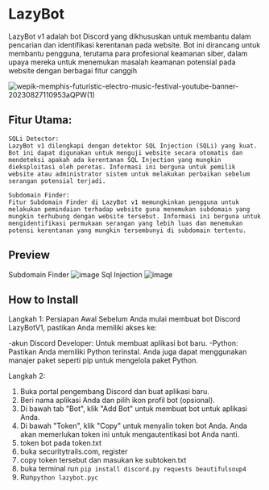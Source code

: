 # LazyBot
LazyBot v1 adalah bot Discord yang dikhususkan untuk membantu dalam pencarian dan identifikasi kerentanan pada website. Bot ini dirancang untuk membantu pengguna, terutama para profesional keamanan siber, dalam upaya mereka untuk menemukan masalah keamanan potensial pada website dengan berbagai fitur canggih

![wepik-memphis-futuristic-electro-music-festival-youtube-banner-20230827110953aQPW(1)](https://github.com/LazyCyberSec/LazyBot/assets/51275510/f87e1220-4c0c-4ccb-9f54-bc24798d835d)

## Fitur Utama:
```
SQLi Detector:
LazyBot v1 dilengkapi dengan detektor SQL Injection (SQLi) yang kuat. Bot ini dapat digunakan untuk menguji website secara otomatis dan mendeteksi apakah ada kerentanan SQL Injection yang mungkin dieksploitasi oleh peretas. Informasi ini berguna untuk pemilik website atau administrator sistem untuk melakukan perbaikan sebelum serangan potensial terjadi.

Subdomain Finder:
Fitur Subdomain Finder di LazyBot v1 memungkinkan pengguna untuk melakukan pemindaian terhadap website guna menemukan subdomain yang mungkin terhubung dengan website tersebut. Informasi ini berguna untuk mengidentifikasi permukaan serangan yang lebih luas dan menemukan potensi kerentanan yang mungkin tersembunyi di subdomain tertentu.
```
## Preview
Subdomain Finder
![image](https://github.com/LazyCyberSec/LazyBot/assets/51275510/c1f38604-6b5d-4572-a544-8757d5930953)
Sql Injection
![image](https://github.com/LazyCyberSec/LazyBot/assets/51275510/6b07452d-48b0-4868-9f34-260cfdef22f0)



## How to Install
Langkah 1: Persiapan Awal
Sebelum Anda mulai membuat bot Discord LazyBotV1, pastikan Anda memiliki akses ke:

-akun Discord Developer: Untuk membuat aplikasi bot baru.
-Python: Pastikan Anda memiliki Python terinstal. Anda juga dapat menggunakan manajer paket seperti pip untuk mengelola paket Python.

Langkah 2:
1. Buka portal pengembang Discord dan buat aplikasi baru.
2. Beri nama aplikasi Anda dan pilih ikon profil bot (opsional).
3. Di bawah tab "Bot", klik "Add Bot" untuk membuat bot untuk aplikasi Anda.
4. Di bawah "Token", klik "Copy" untuk menyalin token bot Anda. Anda akan memerlukan token ini untuk mengautentikasi bot Anda nanti.
5. token bot pada token.txt
6. buka securitytrails.com, register
7. copy token tersebut dan masukan ke subtoken.txt
8. buka terminal run ```pip install discord.py requests beautifulsoup4```
9. Run``` python lazybot.pyc ```

